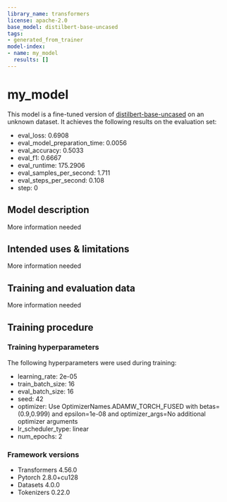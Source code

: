 ```yaml
---
library_name: transformers
license: apache-2.0
base_model: distilbert-base-uncased
tags:
- generated_from_trainer
model-index:
- name: my_model
  results: []
---
```


<!-- This model card has been generated automatically according to the information the Trainer had access to. You
should probably proofread and complete it, then remove this comment. -->

# my_model

This model is a fine-tuned version of [distilbert-base-uncased](https://huggingface.co/distilbert-base-uncased) on an unknown dataset.
It achieves the following results on the evaluation set:
- eval_loss: 0.6908
- eval_model_preparation_time: 0.0056
- eval_accuracy: 0.5033
- eval_f1: 0.6667
- eval_runtime: 175.2906
- eval_samples_per_second: 1.711
- eval_steps_per_second: 0.108
- step: 0

## Model description

More information needed

## Intended uses & limitations

More information needed

## Training and evaluation data

More information needed

## Training procedure

### Training hyperparameters

The following hyperparameters were used during training:
- learning_rate: 2e-05
- train_batch_size: 16
- eval_batch_size: 16
- seed: 42
- optimizer: Use OptimizerNames.ADAMW_TORCH_FUSED with betas=(0.9,0.999) and epsilon=1e-08 and optimizer_args=No additional optimizer arguments
- lr_scheduler_type: linear
- num_epochs: 2

### Framework versions

- Transformers 4.56.0
- Pytorch 2.8.0+cu128
- Datasets 4.0.0
- Tokenizers 0.22.0
